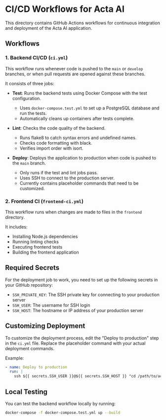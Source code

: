 # CI/CD Workflows for Acta AI

This directory contains GitHub Actions workflows for continuous integration and deployment of the Acta AI application.

## Workflows

### 1. Backend CI/CD (`ci.yml`)

This workflow runs whenever code is pushed to the `main` or `develop` branches, or when pull requests are opened against these branches.

It consists of three jobs:

- **Test**: Runs the backend tests using Docker Compose with the test configuration.
  - Uses `docker-compose.test.yml` to set up a PostgreSQL database and run the tests.
  - Automatically cleans up containers after tests complete.

- **Lint**: Checks the code quality of the backend.
  - Runs flake8 to catch syntax errors and undefined names.
  - Checks code formatting with black.
  - Verifies import order with isort.

- **Deploy**: Deploys the application to production when code is pushed to the `main` branch.
  - Only runs if the test and lint jobs pass.
  - Uses SSH to connect to the production server.
  - Currently contains placeholder commands that need to be customized.

### 2. Frontend CI (`frontend-ci.yml`)

This workflow runs when changes are made to files in the `frontend` directory.

It includes:

- Installing Node.js dependencies
- Running linting checks
- Executing frontend tests
- Building the frontend application

## Required Secrets

For the deployment job to work, you need to set up the following secrets in your GitHub repository:

- `SSH_PRIVATE_KEY`: The SSH private key for connecting to your production server
- `SSH_USER`: The username for SSH login
- `SSH_HOST`: The hostname or IP address of your production server

## Customizing Deployment

To customize the deployment process, edit the "Deploy to production" step in the `ci.yml` file. Replace the placeholder command with your actual deployment commands.

Example:
```yaml
- name: Deploy to production
  run: |
    ssh ${{ secrets.SSH_USER }}@${{ secrets.SSH_HOST }} "cd /path/to/acta-ai && git pull && docker-compose up -d --build"
```

## Local Testing

You can test the backend workflow locally by running:

```bash
docker-compose -f docker-compose.test.yml up --build
``` 